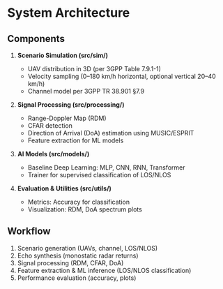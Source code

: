 # System Architecture

## Components
1. **Scenario Simulation (src/sim/)**
   - UAV distribution in 3D (per 3GPP Table 7.9.1-1)
   - Velocity sampling (0–180 km/h horizontal, optional vertical 20–40 km/h)
   - Channel model per 3GPP TR 38.901 §7.9

2. **Signal Processing (src/processing/)**
   - Range-Doppler Map (RDM)
   - CFAR detection
   - Direction of Arrival (DoA) estimation using MUSIC/ESPRIT
   - Feature extraction for ML models

3. **AI Models (src/models/)**
   - Baseline Deep Learning: MLP, CNN, RNN, Transformer
   - Trainer for supervised classification of LOS/NLOS


4. **Evaluation & Utilities (src/utils/)**
   - Metrics: Accuracy for classification
   - Visualization: RDM, DoA spectrum plots

## Workflow
1. Scenario generation (UAVs, channel, LOS/NLOS)
2. Echo synthesis (monostatic radar returns)
3. Signal processing (RDM, CFAR, DoA)
4. Feature extraction & ML inference (LOS/NLOS classification)
5. Performance evaluation (accuracy, plots)

